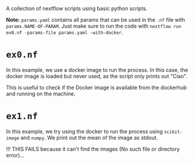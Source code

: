 A collection of nextflow scripts using basic python scripts.

**Note:** `params.yaml` contains all params that can be used in the `.nf` file with `params.NAME-OF-PARAM`. Just make sure to run the code with `nextflow run ex0.nf -params-file params.yaml -with-docker`.

# `ex0.nf`

In this example, we use a docker image to run the process. In this case, the docker image is loaded but never used, as the script only prints out "Ciao".

This is useful to check if the Docker image is available from the dockerhub and running on the machine.

# `ex1.nf`

In this example, we try using the docker to run the process using `scikit-image` and `numpy`.
We print out the mean of the image as stdout.

!!! THIS FAILS because it can't find the images (No such file or directory error)...

